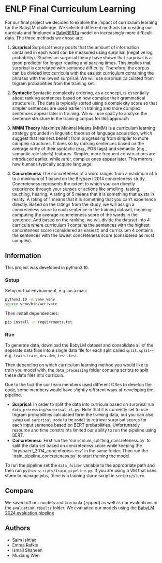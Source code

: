 # ENLP Final Curriculum Learning
For our final project we decided to explore the impact of curriculum learning for the BabyLM challenge. We selected different methods for creating our curricula and finetuned a [BabyBERTa](https://huggingface.co/phueb/BabyBERTa-1) model on increasingly more difficult data. The three methods we chose are: 

1. **Surprisal**
    Surprisal theory posits that the amount of information contained in each word can be measured using surprisal (negative log probability). Studies on surprisal theory have shown that surprisal is a good predictor for longer reading and parsing times. This implies that surprisal is correlated with sentence difficulty. Therefore, the corpus can be divided into curricula with the easiest curriculum containing the phrases with the lowest surprisal. We will use surprisal calculated from trigram probabilities from the training set. 
2. **Syntactic**
    Syntactic complexity ordering, as a concept, is essentially about ranking sentences based on how complex their grammatical structure is. The data is typically sorted using a complexity score so that simpler sentences are used earlier in training and more complex sentences appear later in training. We will use spaCy to analyse the sentence structure in the training corpus for this approach

3. **MMM Theory**
    Maximize Minimal Means (MMM) is a curriculum learning strategy grounded in linguistic theories of language acquisition, which suggest that learners benefit from progressing from simpler to more complex structures. It does so by ranking sentences based on the average rarity of their syntactic (e.g., POS tags) and semantic (e.g., semantic role labels) features. Simpler, more frequent constructions are introduced earlier, while rarer, complex ones appear later. This mirrors how humans typically acquire language.
4. **Concreteness**
    The concreteness of a word ranges from a maximum of 5 to a minimum of 1 based on the Brybaert 2014 concreteness study. Concreteness represents the extent to which you can directly experience through your senses or actions like smelling, tasting, touching, hearing. A rating of 5 means that it is something that exists in reality. A rating of 1 means that it is something that you can’t experience directly. Based on the ratings from the study, we will assign a concreteness score to each sentence in the training dataset, meaning computing the average concreteness score of the words in the sentence. And based on the ranking, we will divide the dataset into 4 curricula where curriculum 1 contains the sentences with the highest concreteness score (considered as easiest) and curriculum 4 contains the sentences with the lowest concreteness score (considered as most complex).


## Information
This project was developed in python3.10.

### Setup
Setup virtual environment, e.g. on a mac:
```bash
python3.10 -m venv venv
source venv/bin/activate
```

Then install dependencies:
```bash
pip install -r requirements.txt
```
### Run 
To generate data, download the BabyLM dataset and consolidate all of the seperate data files into a single data file for each split called `split.split`--e.g. `train.train`, `dev.dev`, `test.test`.

Then depending on which curriculum learning method you would like to train you model with, the `data_processing` folder contains scripts to split these data files into curricula. 

Due to the fact the our team members used different OSes to develop the code, some members would have slightly different ways of developing the pipeline.
- **Surprisal**: In order to split the data into curricula based on surprisal run `data_processing/surprisal_cl.py`. Note that it is currently set to use trigram probabilities calculated form the training data, but you can also swap out `surprisal_mode` to be `model` to retrieve surprisal scores for each input sentence based on BERT probabilities. Unfortunately resource and time constraints limited our ability to run the pipeline using BERT.
- **Concreteness**: First run the 'curriculum_splitting_concreteness.py' to split the data set based on concreteness score while keeping the 'brysbaert_2014_concreteness.csv' in the same folder. Then run the 'train_pipeline_concreteness.py' to start training the model.

To run the pipeline set the `data_folder` variable to the appropriate path and then run `python scripts/train_pipeline.py`. If you are using a VM that uses slurm to manage jobs, there is a training slurm script in `scripts/slurm`.

## Compare
We saved off our models and curricula (zipped) as well as our evaluations in the `evaluation_results` folder. We evaluated our models using the [BabyLM 2024 evaluation pipeline](https://github.com/babylm/evaluation-pipeline-2024)

## Authors
- Saim Ishtiaq
- Emma Rafkin
- Ismail Shaheen
- Muxiang Wen 

